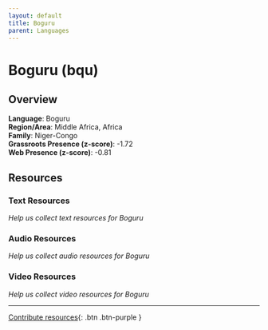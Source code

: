 ```yaml
---
layout: default
title: Boguru
parent: Languages
---
```


# Boguru (bqu)

## Overview

**Language**: Boguru  
**Region/Area**: Middle Africa, Africa  
**Family**: Niger-Congo  
**Grassroots Presence (z-score)**: -1.72  
**Web Presence (z-score)**: -0.81  

## Resources

### Text Resources
*Help us collect text resources for Boguru*

### Audio Resources
*Help us collect audio resources for Boguru*

### Video Resources
*Help us collect video resources for Boguru*

---

[Contribute resources](https://forms.office.com/e/1SfLJx3u1r){: .btn .btn-purple }
